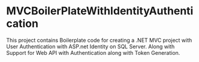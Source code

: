 # MVCBoilerPlateWithIdentityAuthentication
This project contains Boilerplate code for creating a .NET MVC project with User Authentication with ASP.net Identity on SQL Server. Along with Support for Web API with Authentication along with Token Generation.
